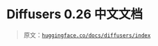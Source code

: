 # Diffusers  0.26 中文文档

> 原文：[`huggingface.co/docs/diffusers/index`](https://huggingface.co/docs/diffusers/index)
